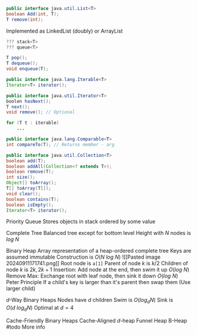 ```java
public interface java.util.List<T>
boolean Add(int, T);
T remove(int);
```
Implemented as LinkedList (doubly) or ArrayList

```java
??? stack<T>
??? queue<T>

T pop();
T dequeue();
void enqueue(T);
```

```java
public interface java.lang.Iterable<T>
Iterator<T> iterator();

public interface java.util.Iterator<T>
boolen hasNext();
T next();
void remove(); // Optional

for (T t : iterable)
	...
```

```java
public interface java.lang.Comparable<T>
int compareTo(T); // Returns member - arg
```

```java
public interface java.util.Collection<T>
boolean add(T);
boolean addAll(Collection<? extends T>);
boolean remove(T);
int size();
Object[] toArray();
T[] toArray(T[]);
void clear();
boolean contains(T);
boolean isEmpty();
Iterator<T> iterator();
```

Priority Queue
	Stores objects in stack ordered by some value

Complete Tree
	Balanced tree except for bottom level
	Height with $N$ nodes is $log\ N$

Binary Heap
	Array representation of a heap-ordered complete tree
	Keys are assumed immutable
	Construction is $O(N \ log \ N)$
	![[Pasted image 20240911171741.png]]
	Root node is `a[1]`
	Parent of node $k$ is $k/2$
	Children of node $k$ is $2k, 2k+1$
	Insertion:
		Add node at the end, then swim it up
		$O(log \ N)$
	Remove Max:
		Exchange root with leaf node, then sink it down
		$O(log \ N)$
	Peter Principle
		If a child's key is larger than it's parent then swap them (Use larger child)

$d$-Way Binary Heaps
	Nodes have $d$ children
	Swim is $O(log_d N)$
	Sink is $O(d \ log_d N)$
	Optimal at $d=4$

Cache-Friendly Binary Heaps
	Cache-Aligned $d$-heap
	Funnel Heap
	B-Heap
	#todo 
		More info